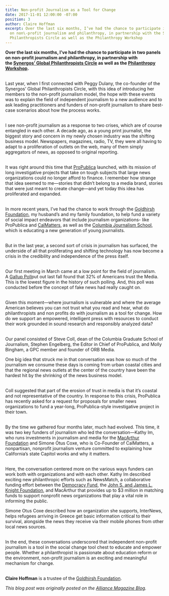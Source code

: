 ```yaml
---
title: Non-profit Journalism as a Tool for Change
date: 2017-11-01 12:00:00 -07:00
position: 3
author: Claire Hoffman
excerpt: Over the last six months, I’ve had the chance to participate in two panels
  on non\-profit journalism and philanthropy, in partnership with the Synergos’ Global
  Philanthropists Circle as well as the Philanthropy Workshop
---
```


**Over the last six months, I’ve had the chance to participate in two panels on non\-profit journalism and philanthropy, in partnership with the [Synergos’ Global Philanthropists Circle](https://www.synergos.org/global-philanthropists-circle) as well as the [Philanthropy Workshop](http://www.tpw.org/).**  
 

Last year, when I first connected with Peggy Dulany, the co\-founder of the Synergos’ Global Philanthropists Circle, with this idea of introducing her members to the non\-profit journalism model, the hope with these events was to explain the field of independent journalism to a new audience and to ask leading practitioners and funders of non\-profit journalism to share best\-case scenarios about how the process works.  
 

I see non\-profit journalism as a response to two crises, which are of course entangled in each other. A decade ago, as a young print journalist, the biggest story and concern in my newly chosen industry was the shifting business model. Newspapers, magazines, radio, TV, they were all having to adapt to a proliferation of outlets on the web, many of them simply aggregators of news, as opposed to original reporting.  
 

It was right around this time that [ProPublica](https://www.propublica.org/) launched, with its mission of long investigative projects that take on tough subjects that large news organizations could no longer afford to finance. I remember how strange that idea seemed to me—stories that didn’t belong to a media brand, stories that were just meant to create change—and yet today this idea has proliferated and expanded.  
 

In more recent years, I’ve had the chance to work through the [Goldhirsh Foundation](http://www.goldhirshfoundation.org/), my husband’s and my family foundation, to help fund a variety of social impact endeavors that include journalism organizations\- like ProPublica and [CalMatters](https://calmatters.org/), as well as the [Columbia Journalism School](https://journalism.columbia.edu/), which is educating a new generation of young journalists.  
 

But in the last year, a second sort of crisis in journalism has surfaced, the underside of all that proliferating and shifting technology has now become a crisis in the credibility and independence of the press itself.  
 

Our first meeting in March came at a low point for the field of journalism. A [Gallup Poll](http://news.gallup.com/poll/195542/americans-trust-mass-media-sinks-new-low.aspx)put out last fall found that 32% of Americans trust the Media. This is the lowest figure in the history of such polling. And, this poll was conducted before the concept of fake news had really caught on.  
 

Given this moment—where journalism is vulnerable and where the average American believes you can not trust what you read and hear, what do philanthropists and non profits do with journalism as a tool for change. How do we support an empowered, intelligent press with resources to conduct their work grounded in sound research and responsibly analyzed data?  
 

Our panel consisted of Steve Coll, dean of the Columbia Graduate School of Journalism, Stephen Engelberg, the Editor in Chief of ProPublica, and Molly Bingham, a GPC member and founder of ORB Media.

  
One big idea that struck me in that conversation was how so much of the journalism we consume these days is coming from urban coastal cities and that the regional news outlets at the center of the country have been the hardest hit by the shrinking of the news business model.  
 

Coll suggested that part of the erosion of trust in media is that it’s coastal and not representative of the country. In response to this crisis, ProPublica has recently asked for a request for proposals for smaller news organizations to fund a year\-long, ProPublica\-style investigative project in their town.  
 

By the time we gathered four months later, much had evolved. This time, it was two key funders of journalism who led the conversation—Kathy Im, who runs investments in journalism and media for the [MacArthur Foundation](https://www.macfound.org/) and Simone Otus Coxe, who is Co\-Founder of CalMatters, a nonpartisan, nonprofit journalism venture committed to explaining how California’s state Capitol works and why it matters.  
 

Here, the conversation centered more on the various ways funders can work both with organizations and with each other. Kathy Im described exciting new philanthropic efforts such as NewsMatch, a collaborative funding effort between the [Democracy Fund](http://www.democracyfund.org/), the [John S. and James L. Knight Foundation](https://knightfoundation.org/), and MacArthur that provides up to $3 million in matching funds to support nonprofit news organizations that play a vital role in informing the public.

  
Simone Otus Coxe described how an organization she supports, InterNews, helps refugees arriving in Greece get basic information critical to their survival, alongside the news they receive via their mobile phones from other local news sources.  
 

In the end, these conversations underscored that independent non\-profit journalism is a tool in the social change tool chest to educate and empower people. Whether a philanthropist is passionate about education reform or the environment, non\-profit journalism is an exciting and meaningful mechanism for change.  
 

**Claire Hoffman** is a trustee of the [Goldhirsh Foundation](http://www.goldhirshfoundation.org/).

_This blog post was originally posted on the [Alliance Magazine Blog](http://www.alliancemagazine.org/blog/non-profit-journalism-tool-change/)._
